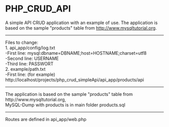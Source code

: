 # PHP_CRUD_API

A simple API CRUD application with an example of use. The application is based on the sample "products" table from http://www.mysqltutorial.org.

<hr>
Files to change:<br>
1. api_app/config/log.txt<br>
-First line: mysql:dbname=DBNAME;host=HOSTNAME;charset=utf8<br>
-Second line: USERNAME<br>
-Third line: PASSWORT<br>
2. example/path.txt<br>
-First line: (for example) http://localhost/projects/php_crud_simpleApi/api_app/products/api<br>
<hr>
The application is based on the sample "products" table from http://www.mysqltutorial.org,<br>
MySQL-Dump with products is in main folder products.sql<br>
<hr>
Routes are defined in api_app/web.php<br>
